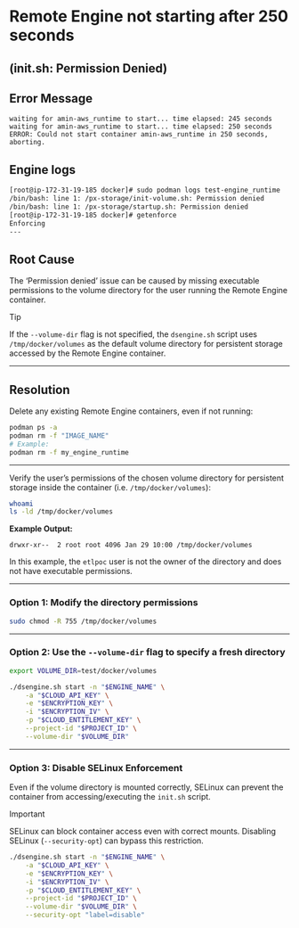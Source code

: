 # Remote Engine not starting after 250 seconds 
## (init.sh: Permission Denied)

## Error Message
```text
waiting for amin-aws_runtime to start... time elapsed: 245 seconds
waiting for amin-aws_runtime to start... time elapsed: 250 seconds
ERROR: Could not start container amin-aws_runtime in 250 seconds, aborting.
```

## Engine logs

```bash
[root@ip-172-31-19-185 docker]# sudo podman logs test-engine_runtime
/bin/bash: line 1: /px-storage/init-volume.sh: Permission denied
/bin/bash: line 1: /px-storage/startup.sh: Permission denied
[root@ip-172-31-19-185 docker]# getenforce
Enforcing
---
```

## Root Cause
The ‘Permission denied’ issue can be caused by missing executable permissions to the volume directory for the user running the Remote Engine container.

> [!TIP]  
> If the `--volume-dir` flag is not specified, the `dsengine.sh` script uses `/tmp/docker/volumes` as the default volume directory for persistent storage accessed by the Remote Engine container. 

---

## Resolution

Delete any existing Remote Engine containers, even if not running: 

```bash
podman ps -a
podman rm -f "IMAGE_NAME"
# Example:
podman rm -f my_engine_runtime
```

---

Verify the user’s permissions of the chosen volume directory for persistent storage inside the container (i.e. `/tmp/docker/volumes`):

```bash
whoami
ls -ld /tmp/docker/volumes
```

**Example Output:**

```text
drwxr-xr--  2 root root 4096 Jan 29 10:00 /tmp/docker/volumes
```

In this example, the `etlpoc` user is not the owner of the directory and does not have executable permissions.

---

### Option 1: Modify the directory permissions

```bash
sudo chmod -R 755 /tmp/docker/volumes
```

---

### Option 2: Use the `--volume-dir` flag to specify a fresh directory

```bash
export VOLUME_DIR=test/docker/volumes

./dsengine.sh start -n "$ENGINE_NAME" \
    -a "$CLOUD_API_KEY" \
    -e "$ENCRYPTION_KEY" \
    -i "$ENCRYPTION_IV" \
    -p "$CLOUD_ENTITLEMENT_KEY" \
    --project-id "$PROJECT_ID" \
    --volume-dir "$VOLUME_DIR"
```

---

### Option 3: Disable SELinux Enforcement

Even if the volume directory is mounted correctly, SELinux can prevent the container from accessing/executing the `init.sh` script.

> [!IMPORTANT]  
> SELinux can block container access even with correct mounts. Disabling SELinux (`--security-opt`) can bypass this restriction.

```bash
./dsengine.sh start -n "$ENGINE_NAME" \
    -a "$CLOUD_API_KEY" \
    -e "$ENCRYPTION_KEY" \
    -i "$ENCRYPTION_IV" \
    -p "$CLOUD_ENTITLEMENT_KEY" \
    --project-id "$PROJECT_ID" \
    --volume-dir "$VOLUME_DIR" \
    --security-opt "label=disable"
```


